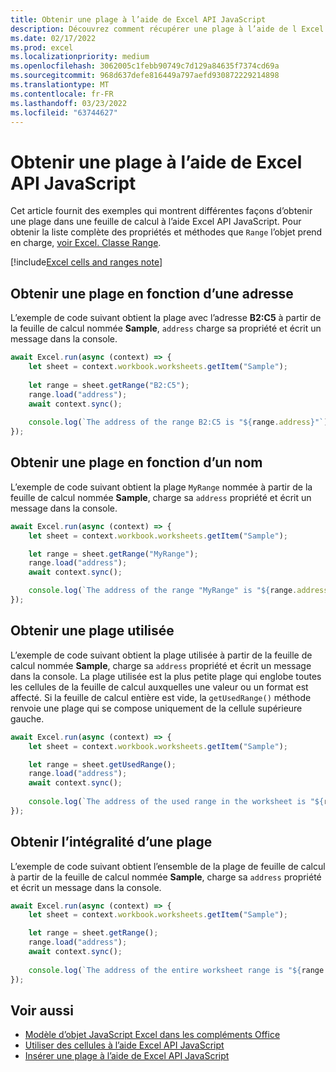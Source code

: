 ```yaml
---
title: Obtenir une plage à l’aide de Excel API JavaScript
description: Découvrez comment récupérer une plage à l’aide de l Excel API JavaScript.
ms.date: 02/17/2022
ms.prod: excel
ms.localizationpriority: medium
ms.openlocfilehash: 3062005c1febb90749c7d129a84635f7374cd69a
ms.sourcegitcommit: 968d637defe816449a797aefd930872229214898
ms.translationtype: MT
ms.contentlocale: fr-FR
ms.lasthandoff: 03/23/2022
ms.locfileid: "63744627"
---
```

# <a name="get-a-range-using-the-excel-javascript-api"></a>Obtenir une plage à l’aide de Excel API JavaScript

Cet article fournit des exemples qui montrent différentes façons d’obtenir une plage dans une feuille de calcul à l’aide Excel API JavaScript. Pour obtenir la liste complète des propriétés et méthodes que `Range` l’objet prend en charge, [voir Excel. Classe Range](/javascript/api/excel/excel.range).

[!include[Excel cells and ranges note](../includes/note-excel-cells-and-ranges.md)]

## <a name="get-range-by-address"></a>Obtenir une plage en fonction d’une adresse

L’exemple de code suivant obtient la plage avec l’adresse **B2:C5** à partir de la feuille de calcul nommée **Sample**, `address` charge sa propriété et écrit un message dans la console.

```js
await Excel.run(async (context) => {
    let sheet = context.workbook.worksheets.getItem("Sample");
    
    let range = sheet.getRange("B2:C5");
    range.load("address");
    await context.sync();
    
    console.log(`The address of the range B2:C5 is "${range.address}"`);
});
```

## <a name="get-range-by-name"></a>Obtenir une plage en fonction d’un nom

L’exemple de code suivant obtient la plage `MyRange` nommée à partir de la feuille de calcul nommée **Sample**, charge sa `address` propriété et écrit un message dans la console.

```js
await Excel.run(async (context) => {
    let sheet = context.workbook.worksheets.getItem("Sample");

    let range = sheet.getRange("MyRange");
    range.load("address");
    await context.sync();

    console.log(`The address of the range "MyRange" is "${range.address}"`);
});
```

## <a name="get-used-range"></a>Obtenir une plage utilisée

L’exemple de code suivant obtient la plage utilisée à partir de la feuille de calcul nommée **Sample**, charge sa `address` propriété et écrit un message dans la console. La plage utilisée est la plus petite plage qui englobe toutes les cellules de la feuille de calcul auxquelles une valeur ou un format est affecté. Si la feuille de calcul entière est vide, la `getUsedRange()` méthode renvoie une plage qui se compose uniquement de la cellule supérieure gauche.

```js
await Excel.run(async (context) => {
    let sheet = context.workbook.worksheets.getItem("Sample");

    let range = sheet.getUsedRange();
    range.load("address");
    await context.sync();
    
    console.log(`The address of the used range in the worksheet is "${range.address}"`);
});
```

## <a name="get-entire-range"></a>Obtenir l’intégralité d’une plage

L’exemple de code suivant obtient l’ensemble de la plage de feuille de calcul à partir de la feuille de calcul nommée **Sample**, charge sa `address` propriété et écrit un message dans la console.

```js
await Excel.run(async (context) => {
    let sheet = context.workbook.worksheets.getItem("Sample");

    let range = sheet.getRange();
    range.load("address");
    await context.sync();
    
    console.log(`The address of the entire worksheet range is "${range.address}"`);
});
```

## <a name="see-also"></a>Voir aussi

- [Modèle d’objet JavaScript Excel dans les compléments Office](excel-add-ins-core-concepts.md)
- [Utiliser des cellules à l’aide Excel API JavaScript](excel-add-ins-cells.md)
- [Insérer une plage à l’aide de Excel API JavaScript](excel-add-ins-ranges-insert.md)

